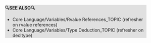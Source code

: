 <div style="margin:2em; background-color: #e0e0e0;">

<strong>🔍SEE ALSO🔍</strong>

 * Core Language/Variables/Rvalue References_TOPIC (refresher on rvalue references)
 * Core Language/Variables/Type Deduction_TOPIC (refresher on decltype)

</div>


